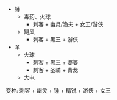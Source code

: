 - 锤
  - 毒药、火球
    - 刺客 + 幽灵/渔夫 + 女王/游侠
  - 飓风
    - 刺客 + 黑王 + 游侠
- 羊
  - 火球
    - 刺客 + 黑王 + 婆婆
    - 刺客 + 圣骑 + 青龙
  - 大电


变种: 刺客 + 幽灵 + 锤 + 精锐 + 游侠 + 女王